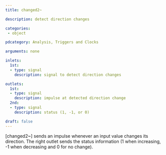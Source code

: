 ```yaml
---
title: changed2~

description: detect direction changes

categories:
 - object

pdcategory: Analysis, Triggers and Clocks

arguments: none

inlets:
  1st:
  - type: signal
    description: signal to detect direction changes

outlets:
  1st:
  - type: signal
    description: impulse at detected direction change
  2nd:
  - type: signal
    description: status (1, -1, or 0)

draft: false
---
```


[changed2~] sends an impulse whenever an input value changes its direction. The right outlet sends the status information (1 when increasing, -1 when decreasing and 0 for no change).
